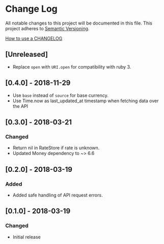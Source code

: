 # Change Log
All notable changes to this project will be documented in this file.
This project adheres to [Semantic Versioning](http://semver.org/).

[How to use a CHANGELOG](http://keepachangelog.com/)

## [Unreleased]
- Replace `open` with `URI.open` for compatibility with ruby 3.

## [0.4.0] - 2018-11-29
- Use `base` instead of `source` for base currency.
- Use Time.now as last_updated_at timestamp when fetching data over the API

## [0.3.0] - 2018-03-21
### Changed
- Return nil in RateStore if rate is unknown.
- Updated Money dependency to ~> 6.6

## [0.2.0] - 2018-03-19
### Added
- Added safe handling of API request errors.


## [0.1.0] - 2018-03-19
### Changed
- Initial release
